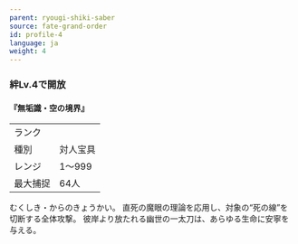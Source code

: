 ```yaml
---
parent: ryougi-shiki-saber
source: fate-grand-order
id: profile-4
language: ja
weight: 4
---
```


### 絆Lv.4で開放

#### 『無垢識・空の境界』

<table>
  <tr><td>ランク</td><td></td></tr>
  <tr><td>種別</td><td>対人宝具</td></tr>
  <tr><td>レンジ</td><td>1～999</td></tr>
  <tr><td>最大捕捉</td><td>64人</td></tr>
</table>

むくしき・からのきょうかい。
直死の魔眼の理論を応用し、対象の“死の線”を切断する全体攻撃。
彼岸より放たれる幽世の一太刀は、あらゆる生命に安寧を与える。
